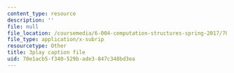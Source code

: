 ```yaml
---
content_type: resource
description: ''
file: null
file_location: /coursemedia/6-004-computation-structures-spring-2017/70e1acb5f340529bade3847c348bd3ea_br3mu-IK9N8.vtt
file_type: application/x-subrip
resourcetype: Other
title: 3play caption file
uid: 70e1acb5-f340-529b-ade3-847c348bd3ea
---
```

